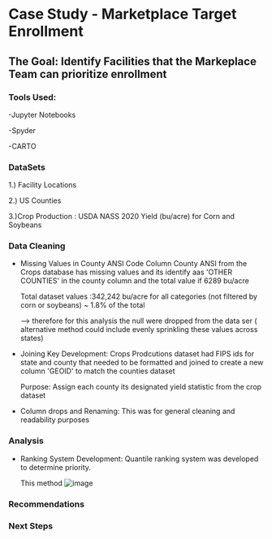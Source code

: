 # Case Study - Marketplace Target Enrollment 

## The Goal: Identify Facilities that the Markeplace Team can prioritize enrollment



### Tools Used:
-Jupyter Notebooks

-Spyder

-CARTO

### DataSets
1.) Facility Locations

2.) US Counties

3.)Crop Production : USDA NASS 2020 Yield (bu/acre) for Corn and Soybeans

### Data Cleaning
- Missing Values in County ANSI Code
      Column County ANSI from the Crops database has missing values and its identify aas 'OTHER COUNTIES' in the county column and the total value if 6289 bu/acre

     Total dataset values :342,242 bu/acre for all categories (not filtered by corn or soybeans) ~ 1.8% of the total

     --> therefore for this analysis the null were dropped from the data ser ( alternative method could include evenly sprinkling these values across states)
      
- Joining Key Development:
     Crops Prodcutions dataset had FIPS ids for state and county that needed to be formatted and joined to create a new column 'GEOID' to match the counties dataset
       
    Purpose: Assign each county its designated yield statistic from the crop dataset
       
 - Column drops and Renaming:
       This was for general cleaning and readability purposes 
  
  
  ### Analysis
  
  - Ranking System Development:
      Quantile ranking system was developed to determine priority. 
               
       This method 
            ![image](https://user-images.githubusercontent.com/74034683/129844154-e272c82c-2ab4-4121-ad8a-ebf9007bac25.png)
   
               
  ### Recommendations
  
  
  
  
  ### Next Steps
                  

